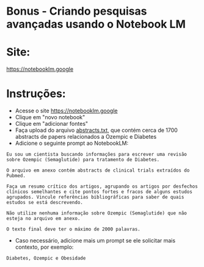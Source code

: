 # Bonus - Criando pesquisas avançadas usando o Notebook LM

# Site:
https://notebooklm.google

# Instruções:
- Acesse o site https://notebooklm.google
- Clique em "novo notebook"
- Clique em "adicionar fontes"
- Faça upload do arquivo [abstracts.txt](./abstracts.txt), que contém cerca de 1700 abstracts de papers relacionados a Ozempic e Diabetes
- Adicione o seguinte prompt ao NotebookLM:
```
Eu sou um cientista buscando informações para escrever uma revisão sobre Ozempic (Semaglutide) para tratamento de Diabetes.

O arquivo em anexo contém abstracts de clinical trials extraídos do Pubmed.

Faça um resumo crítico dos artigos, agrupando os artigos por desfechos clínicos semelhantes e cite pontos fortes e fracos de alguns estudos agrupados. Vincule referências bibliográficas para saber de quais estudos se está descrevendo.

Não utilize nenhuma informação sobre Ozempic (Semaglutide) que não esteja no arquivo em anexo.

O texto final deve ter o máximo de 2000 palavras.
```
- Caso necessário, adicione mais um prompt se ele solicitar mais contexto, por exemplo:
```
Diabetes, Ozempic e Obesidade
```
